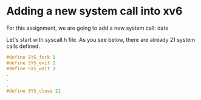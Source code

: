 # Adding a new system call into xv6

For this assignment, we are going to add a new system call: date

Let's start with syscall.h file. As you see below, there are already 21 system calls defined.
``` c
#define SYS_fork 1
#define SYS_exit 2
#define SYS_wait 3
.
.
.
#define SYS_close 21
```
